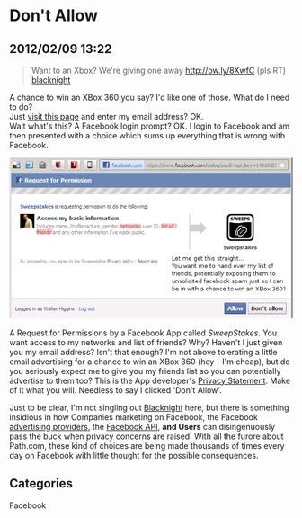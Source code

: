 # Don't Allow

## 2012/02/09 13:22

> Want to an Xbox? We're giving one away http://ow.ly/8XwfC (pls RT)
> [blacknight](https://twitter.com/#!/blacknight/status/167545169669918720)

A chance to win an XBox 360 you say? I'd like one of those. What do I need to do?   
Just [visit this page][2] and enter my email address? OK.  
Wait what's this? A Facebook login prompt? OK. I login to Facebook and am then presented with a choice which sums up everything that is wrong with Facebook.

![Everything Wrong with Facebook](images/everything-wrong-with-facebook.png)

A Request for Permissions by a Facebook App called _SweepStakes_. You want access to my networks and list of friends? Why? Haven't I just given you my email address? Isn't that enough? I'm not above tolerating a little email advertising for a chance to win an XBox 360 (hey - I'm cheap), but do you seriously expect me to give you my friends list so you can potentially advertise to them too?
This is the App developer's [Privacy Statement][2]. Make of it what you will. Needless to say I clicked 'Don't Allow'.

Just to be clear, I'm not singling out [Blacknight][4] here, but there is something insidious in how Companies marketing on Facebook, the Facebook [advertising providers][3], the [Facebook API][5], **and Users** can disingenuously pass the buck when privacy concerns are raised. With all the furore about Path.com, these kind of choices are being made thousands of times every day on Facebook with little thought for the possible consequences.

[1]: http://woobox.com/privacy
[2]: http://ow.ly/8XwfC
[3]: http://woobox.com/
[4]: http://blacknight.ie/
[5]: http://developers.facebook.com/

## Categories
Facebook
